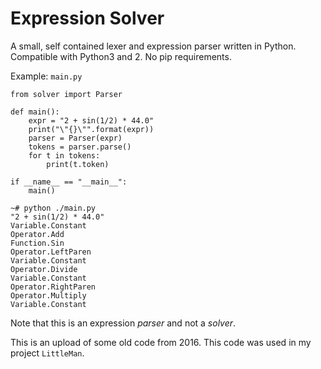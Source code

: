 # Expression Solver
A small, self contained lexer and expression parser written in Python. Compatible with Python3 and 2. No pip requirements.

Example: `main.py`
```
from solver import Parser

def main():
    expr = "2 + sin(1/2) * 44.0"
    print("\"{}\"".format(expr))
    parser = Parser(expr)
    tokens = parser.parse()
    for t in tokens:
        print(t.token)

if __name__ == "__main__":
    main()

```
```
~# python ./main.py
"2 + sin(1/2) * 44.0"
Variable.Constant
Operator.Add
Function.Sin
Operator.LeftParen
Variable.Constant
Operator.Divide
Variable.Constant
Operator.RightParen
Operator.Multiply
Variable.Constant
```

Note that this is an expression *parser* and not a *solver*.

This is an upload of some old code from 2016. This code was used in my project
`LittleMan`.
